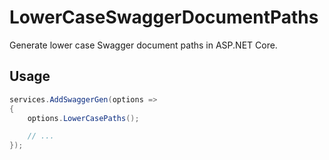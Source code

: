 # LowerCaseSwaggerDocumentPaths
Generate lower case Swagger document paths in ASP.NET Core.

## Usage

```csharp
services.AddSwaggerGen(options =>
{
	options.LowerCasePaths();

	// ...
});
```

